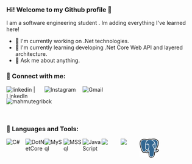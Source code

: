### Hi! Welcome to my Github profile 👋

I am a software engineering student . Im adding everything I've learned here!                                                                                            
- 🔭 I'm currently working on .Net technologies.
- 🌱 I'm currently learning developing .Net Core Web API and layered architecture.
- 💬 Ask me about anything.

### 📩 Connect with me:

[<img align="left" alt="linkedin | LinkedIn" width="100px"  height="30px" src="https://img.shields.io/badge/LinkedIn-0077B5?style=for-the-badge&logo=linkedin&logoColor=white" />][linkedin]
[<img align="left" alt="Instagram" width="100px" height="30px" src="https://img.shields.io/badge/Instagram-E4405F?style=for-the-badge&logo=instagram&logoColor=white" />][instagram]
[<img align="left" alt="Gmail" width="100px" height="30px" src="https://img.shields.io/badge/Gmail-D14836?style=for-the-badge&logo=gmail&logoColor=white" />][gmail]
<br />
<p align="left"> <img src="https://komarev.com/ghpvc/?username=mahmutegribck&label=Profile%20views&color=0e75b6&style=flat" alt="mahmutegribck" /> </p>
<br />


[instagram]: https://www.instagram.com/mahmutegribck
[linkedin]: https://www.linkedin.com/in/mahmutegribacak/
[gmail]: mailto:megribck01@gmail.com


### 🔧 Languages and Tools:

<img align="left" alt="C#" width="50px" src="https://user-images.githubusercontent.com/25181517/121405384-444d7300-c95d-11eb-959f-913020d3bf90.png" />
<img align="left" alt="DotNetCore" width="50px" src="https://profilinator.rishav.dev/skills-assets/dotnetcore.png" />
<img align="left" alt="MySql" width="50px" src="https://user-images.githubusercontent.com/25181517/183896128-ec99105a-ec1a-4d85-b08b-1aa1620b2046.png" />
<img align="left" alt="MSSql" width="50px" src="https://www.svgrepo.com/show/303229/microsoft-sql-server-logo.svg" />
<img align="left" alt="JavaScript" width="50px" src="https://user-images.githubusercontent.com/25181517/117447155-6a868a00-af3d-11eb-9cfe-245df15c9f3f.png" />
<img align="left" width="50px" src="https://cdn.jsdelivr.net/gh/devicons/devicon/icons/vscode/vscode-original.svg" />
<img align="left" width="50px" src="https://iconape.com/wp-content/files/lf/371619/svg/371619.svg" />
<img align="left" width="50px" src="https://raw.githubusercontent.com/github/explore/80688e429a7d4ef2fca1e82350fe8e3517d3494d/topics/postgresql/postgresql.png" />


<br />





